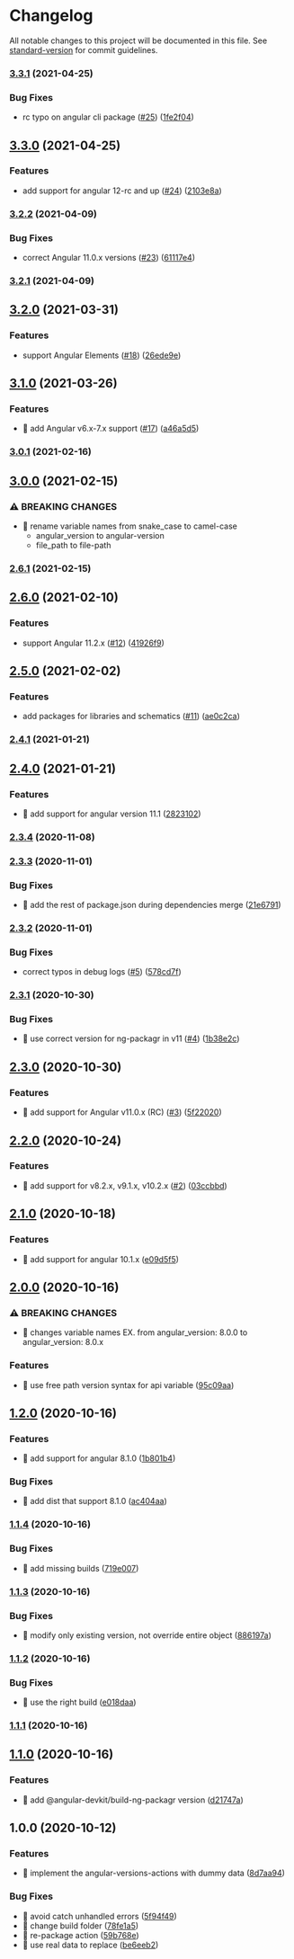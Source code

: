 # Changelog

All notable changes to this project will be documented in this file. See [standard-version](https://github.com/conventional-changelog/standard-version) for commit guidelines.

### [3.3.1](https://github.com/ngworker/angular-versions-action/compare/v3.3.0...v3.3.1) (2021-04-25)


### Bug Fixes

* rc typo on angular cli package ([#25](https://github.com/ngworker/angular-versions-action/issues/25)) ([1fe2f04](https://github.com/ngworker/angular-versions-action/commit/1fe2f041b7afe7707fe2db0544af394381e0f709))

## [3.3.0](https://github.com/ngworker/angular-versions-action/compare/v3.2.2...v3.3.0) (2021-04-25)


### Features

* add support for angular 12-rc and up ([#24](https://github.com/ngworker/angular-versions-action/issues/24)) ([2103e8a](https://github.com/ngworker/angular-versions-action/commit/2103e8ad1d531893d207d33c8ef022b2717020cd))

### [3.2.2](https://github.com/ngworker/angular-versions-action/compare/v3.2.1...v3.2.2) (2021-04-09)


### Bug Fixes

* correct Angular 11.0.x versions ([#23](https://github.com/ngworker/angular-versions-action/issues/23)) ([61117e4](https://github.com/ngworker/angular-versions-action/commit/61117e48960a75669fa63e6468855880d63349be))

### [3.2.1](https://github.com/ngworker/angular-versions-action/compare/v3.2.0...v3.2.1) (2021-04-09)

## [3.2.0](https://github.com/ngworker/angular-versions-action/compare/v3.1.0...v3.2.0) (2021-03-31)


### Features

* support Angular Elements ([#18](https://github.com/ngworker/angular-versions-action/issues/18)) ([26ede9e](https://github.com/ngworker/angular-versions-action/commit/26ede9e3b43f467b983decba5eefb5ea9b0b6087))

## [3.1.0](https://github.com/ngworker/angular-versions-action/compare/v3.0.1...v3.1.0) (2021-03-26)


### Features

* 🎸 add Angular v6.x-7.x support ([#17](https://github.com/ngworker/angular-versions-action/issues/17)) ([a46a5d5](https://github.com/ngworker/angular-versions-action/commit/a46a5d541f02e571cd1cd5636d9a15fa747985cb))

### [3.0.1](https://github.com/ngworker/angular-versions-action/compare/v3.0.0...v3.0.1) (2021-02-16)

## [3.0.0](https://github.com/ngworker/angular-versions-action/compare/v2.6.1...v3.0.0) (2021-02-15)

### ⚠ BREAKING CHANGES

- 🧨 rename variable names from snake_case to camel-case
  - angular_version to angular-version
  - file_path to file-path

### [2.6.1](https://github.com/ngworker/angular-versions-action/compare/v2.6.0...v2.6.1) (2021-02-15)

## [2.6.0](https://github.com/ngworker/angular-versions-action/compare/v2.5.0...v2.6.0) (2021-02-10)

### Features

- support Angular 11.2.x ([#12](https://github.com/ngworker/angular-versions-action/issues/12)) ([41926f9](https://github.com/ngworker/angular-versions-action/commit/41926f94244e4b6ababe6d2186b4362e802f0d75))

## [2.5.0](https://github.com/ngworker/angular-versions-action/compare/v2.4.1...v2.5.0) (2021-02-02)

### Features

- add packages for libraries and schematics ([#11](https://github.com/ngworker/angular-versions-action/issues/11)) ([ae0c2ca](https://github.com/ngworker/angular-versions-action/commit/ae0c2ca17103add113177945b0076ff23128fe5f))

### [2.4.1](https://github.com/ngworker/angular-versions-action/compare/v2.4.0...v2.4.1) (2021-01-21)

## [2.4.0](https://github.com/ngworker/angular-versions-action/compare/v2.3.4...v2.4.0) (2021-01-21)

### Features

- 🎸 add support for angular version 11.1 ([2823102](https://github.com/ngworker/angular-versions-action/commit/2823102ce91a093ff172e6aab43132d9471eefc7))

### [2.3.4](https://github.com/ngworker/angular-versions-action/compare/v2.3.3...v2.3.4) (2020-11-08)

### [2.3.3](https://github.com/ngworker/angular-versions-action/compare/v2.3.2...v2.3.3) (2020-11-01)

### Bug Fixes

- 🐛 add the rest of package.json during dependencies merge ([21e6791](https://github.com/ngworker/angular-versions-action/commit/21e6791e3ac96a98529ca4f44af4fd437188d821))

### [2.3.2](https://github.com/ngworker/angular-versions-action/compare/v2.3.1...v2.3.2) (2020-11-01)

### Bug Fixes

- correct typos in debug logs ([#5](https://github.com/ngworker/angular-versions-action/issues/5)) ([578cd7f](https://github.com/ngworker/angular-versions-action/commit/578cd7f3fe6e7a8fcef621bddff4aa4fa3afad53))

### [2.3.1](https://github.com/ngworker/angular-versions-action/compare/v2.3.0...v2.3.1) (2020-10-30)

### Bug Fixes

- 🐛 use correct version for ng-packagr in v11 ([#4](https://github.com/ngworker/angular-versions-action/issues/4)) ([1b38e2c](https://github.com/ngworker/angular-versions-action/commit/1b38e2c3950aed61dce2155b39a5ae02a792e08f))

## [2.3.0](https://github.com/ngworker/angular-versions-action/compare/v2.2.0...v2.3.0) (2020-10-30)

### Features

- 🎸 add support for Angular v11.0.x (RC) ([#3](https://github.com/ngworker/angular-versions-action/issues/3)) ([5f22020](https://github.com/ngworker/angular-versions-action/commit/5f22020099e596dabf9ae18437c766fb47cc688b))

## [2.2.0](https://github.com/ngworker/angular-versions-action/compare/v2.1.0...v2.2.0) (2020-10-24)

### Features

- 🎸 add support for v8.2.x, v9.1.x, v10.2.x ([#2](https://github.com/ngworker/angular-versions-action/issues/2)) ([03ccbbd](https://github.com/ngworker/angular-versions-action/commit/03ccbbd7a4b66064323153e84fa812a1e76e7e38))

## [2.1.0](https://github.com/ngworker/angular-versions-action/compare/v2.0.0...v2.1.0) (2020-10-18)

### Features

- 🎸 add support for angular 10.1.x ([e09d5f5](https://github.com/ngworker/angular-versions-action/commit/e09d5f54a13f20bc1b9fb05a9d8f1940ce731fb0))

## [2.0.0](https://github.com/ngworker/angular-versions-action/compare/v1.2.0...v2.0.0) (2020-10-16)

### ⚠ BREAKING CHANGES

- 🧨 changes variable names EX. from angular_version: 8.0.0 to
  angular_version: 8.0.x

### Features

- 🎸 use free path version syntax for api variable ([95c09aa](https://github.com/ngworker/angular-versions-action/commit/95c09aa587c9be8aacd0a217f7b19f1f50a2290e))

## [1.2.0](https://github.com/ngworker/angular-versions-action/compare/v1.1.4...v1.2.0) (2020-10-16)

### Features

- 🎸 add support for angular 8.1.0 ([1b801b4](https://github.com/ngworker/angular-versions-action/commit/1b801b41442ca476cdb441d6c98f89bbc21531cf))

### Bug Fixes

- 🐛 add dist that support 8.1.0 ([ac404aa](https://github.com/ngworker/angular-versions-action/commit/ac404aa531b34e2e8db8343ffd5b665c3fd001e7))

### [1.1.4](https://github.com/ngworker/angular-versions-action/compare/v1.1.3...v1.1.4) (2020-10-16)

### Bug Fixes

- 🐛 add missing builds ([719e007](https://github.com/ngworker/angular-versions-action/commit/719e0075f1dbd05825961733ec34aade3e36480f))

### [1.1.3](https://github.com/ngworker/angular-versions-action/compare/v1.1.2...v1.1.3) (2020-10-16)

### Bug Fixes

- 🐛 modify only existing version, not override entire object ([886197a](https://github.com/ngworker/angular-versions-action/commit/886197a9fd445d3302ec334f859547d402e92301))

### [1.1.2](https://github.com/ngworker/angular-versions-action/compare/v1.1.1...v1.1.2) (2020-10-16)

### Bug Fixes

- 🐛 use the right build ([e018daa](https://github.com/ngworker/angular-versions-action/commit/e018daae97c946c3d8e5082d78263ee95a7a8ffd))

### [1.1.1](https://github.com/ngworker/angular-versions-action/compare/v1.1.0...v1.1.1) (2020-10-16)

## [1.1.0](https://github.com/ngworker/angular-versions-action/compare/v1.0.0...v1.1.0) (2020-10-16)

### Features

- 🎸 add @angular-devkit/build-ng-packagr version ([d21747a](https://github.com/ngworker/angular-versions-action/commit/d21747a39c0bb5595e9d428ebbbf16b64dd7eae2))

## 1.0.0 (2020-10-12)

### Features

- 🎸 implement the angular-versions-actions with dummy data ([8d7aa94](https://github.com/ngworker/angular-versions-action/commit/8d7aa94b8b67853a4f57183422a70e62198a379e))

### Bug Fixes

- 🐛 avoid catch unhandled errors ([5f94f49](https://github.com/ngworker/angular-versions-action/commit/5f94f497b014bd45541ec23508dbfc0b9c11cada))
- 🐛 change build folder ([78fe1a5](https://github.com/ngworker/angular-versions-action/commit/78fe1a53e3f2442340aaa4bf4fa5a38f6e42a2e4))
- 🐛 re-package action ([59b768e](https://github.com/ngworker/angular-versions-action/commit/59b768e2078337c1d77a036eb02309faf98afe84))
- 🐛 use real data to replace ([be6eeb2](https://github.com/ngworker/angular-versions-action/commit/be6eeb250ac10c3f5becacb55c6703b393de6d03))
